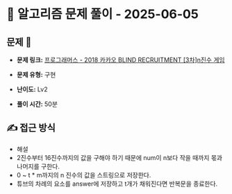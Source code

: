 # 📝 알고리즘 문제 풀이 - 2025-06-05

## 문제 📖

- **문제 링크:** [프로그래머스 - 2018 카카오 BLIND RECRUITMENT [3차]n진수 게임](https://school.programmers.co.kr/learn/courses/30/lessons/17687)

- **문제 유형:** 구현

- **난이도:** Lv2

- **풀이 시간:** 50분

## ✍ 접근 방식

- 해설
- 2진수부터 16진수까지의 값을 구해야 하기 때문에 num이 n보다 작을 때까지 몫과 나머지를 구한다.
- 0 ~ t \* m까지의 n 진수의 값을 스트링으로 저장한다.
- 튜브의 차례의 요소를 answer에 저장하고 t개가 채워진다면 반복문을 종료한다.
